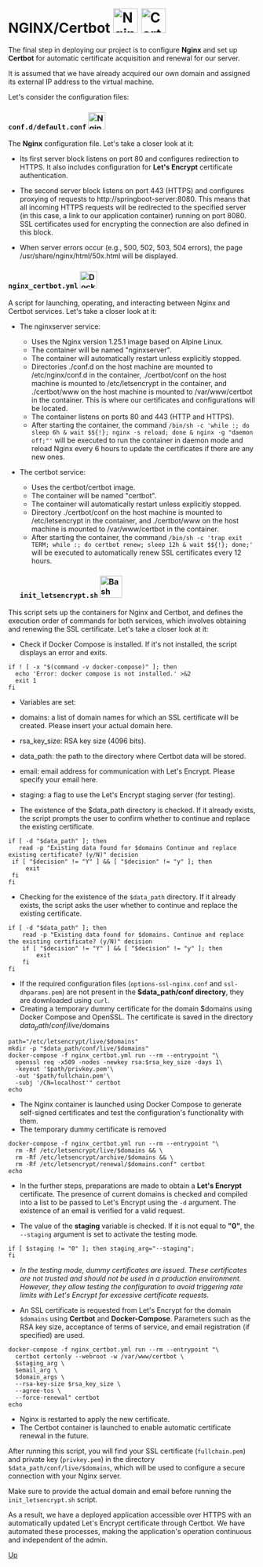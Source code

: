 # NGINX/Certbot <img src="https://logodownload.org/wp-content/uploads/2018/03/nginx-logo-1.png" alt="Nginx" width="auto" height="50"> <img src="https://4.bp.blogspot.com/-LWgLSaYn24g/WSv0NWjmQ9I/AAAAAAAAGF4/SSCIQPjN8hIjbz6zgxhkPcGjPHMduCKqACLcB/s1600/certbot-logo.png" alt="Certbot" width="auto" height="50">

The final step in deploying our project is to configure **Nginx** and set up **Certbot** for automatic certificate acquisition and renewal for our server.

It is assumed that we have already acquired our own domain and assigned its external IP address to the virtual machine.

Let's consider the configuration files:

### `conf.d/default.conf` <img src="https://logodownload.org/wp-content/uploads/2018/03/nginx-logo-1.png" alt="Nginx" width="auto" height="35">
The **Nginx** configuration file. Let's take a closer look at it:

- Its first server block listens on port 80 and configures redirection to HTTPS. It also includes configuration for **Let's Encrypt** certificate authentication.

- The second server block listens on port 443 (HTTPS) and configures proxying of requests to http://springboot-server:8080. This means that all incoming HTTPS requests will be redirected to the specified server (in this case, a link to our application container) running on port 8080. SSL certificates used for encrypting the connection are also defined in this block.

- When server errors occur (e.g., 500, 502, 503, 504 errors), the page /usr/share/nginx/html/50x.html will be displayed.

### `nginx_certbot.yml` <img src="http://gw.tnode.com/docker/img/docker-compose-1x-logo.png" alt="Docker-compose" width="auto" height="35">

A script for launching, operating, and interacting between Nginx and Certbot services. Let's take a closer look at it:

- The nginxserver service:
  - Uses the Nginx version 1.25.1 image based on Alpine Linux.
  - The container will be named "nginxserver".
  - The container will automatically restart unless explicitly stopped.
  - Directories ./conf.d on the host machine are mounted to /etc/nginx/conf.d in the container, ./certbot/conf on the host machine is mounted to /etc/letsencrypt in the container, and ./certbot/www on the host machine is mounted to /var/www/certbot in the container. This is where our certificates and configurations will be located.
  - The container listens on ports 80 and 443 (HTTP and HTTPS).
  - After starting the container, the command `/bin/sh -c 'while :; do sleep 6h & wait $${!}; nginx -s reload; done & nginx -g "daemon off;"'` will be executed to run the container in daemon mode and reload Nginx every 6 hours to update the certificates if there are any new ones.

- The certbot service:
  - Uses the certbot/certbot image.
  - The container will be named "certbot".
  - The container will automatically restart unless explicitly stopped.
  - Directory ./certbot/conf on the host machine is mounted to /etc/letsencrypt in the container, and ./certbot/www on the host machine is mounted to /var/www/certbot in the container.
  - After starting the container, the command `/bin/sh -c 'trap exit TERM; while :; do certbot renew; sleep 12h & wait $${!}; done;'` will be executed to automatically renew SSL certificates every 12 hours.

  ### `init_letsencrypt.sh` <img src="https://download.logo.wine/logo/Bash_(Unix_shell)/Bash_(Unix_shell)-Logo.wine.png" alt="Bash" width="auto" height="45">

This script sets up the containers for Nginx and Certbot, and defines the execution order of commands for both services, which involves obtaining and renewing the SSL certificate.
Let's take a closer look at it:

 - Check if Docker Compose is installed. If it's not installed, the script displays an error and exits.
```shell
if ! [ -x "$(command -v docker-compose)" ]; then
  echo 'Error: docker compose is not installed.' >&2
  exit 1
fi
```
 - Variables are set:

  - domains: a list of domain names for which an SSL certificate will be created. Please insert your actual domain here.
  - rsa_key_size: RSA key size (4096 bits).
  - data_path: the path to the directory where Certbot data will be stored.
  - email: email address for communication with Let's Encrypt. Please specify your email here.
  - staging: a flag to use the Let's Encrypt staging server (for testing).
 - The existence of the $data_path directory is checked. If it already exists, the script prompts the user to confirm whether to continue and replace the existing certificate.
 ```shell
 if [ -d "$data_path" ]; then
    read -p "Existing data found for $domains Continue and replace existing certificate? (y/N)" decision
  if [ "$decision" != "Y" ] && [ "$decision" != "y" ]; then
      exit
  fi
fi
```

- Checking for the existence of the `$data_path` directory. If it already exists, the script asks the user whether to continue and replace the existing certificate.
```shell
if [ -d "$data_path" ]; then
    read -p "Existing data found for $domains. Continue and replace the existing certificate? (y/N)" decision
    if [ "$decision" != "Y" ] && [ "$decision" != "y" ]; then
        exit
    fi
fi
```

- If the required configuration files (`options-ssl-nginx.conf` and `ssl-dhparams.pem`) are not present in the **$data_path/conf directory**, they are downloaded using `curl`.
- Creating a temporary dummy certificate for the domain $domains using Docker Compose and OpenSSL. The certificate is saved in the directory $data_path/conf/live/$domains
```shell
path="/etc/letsencrypt/live/$domains"
mkdir -p "$data_path/conf/live/$domains"
docker-compose -f nginx_certbot.yml run --rm --entrypoint "\
  openssl req -x509 -nodes -newkey rsa:$rsa_key_size -days 1\
  -keyout '$path/privkey.pem'\
  -out '$path/fullchain.pem'\
  -subj '/CN=localhost'" certbot
echo
```
- The Nginx container is launched using Docker Compose to generate self-signed certificates and test the configuration's functionality with them.
- The temporary dummy certificate is removed
```shell
docker-compose -f nginx_certbot.yml run --rm --entrypoint "\
  rm -Rf /etc/letsencrypt/live/$domains && \
  rm -Rf /etc/letsencrypt/archive/$domains && \
  rm -Rf /etc/letsencrypt/renewal/$domains.conf" certbot
echo
```
- In the further steps, preparations are made to obtain a **Let's Encrypt** certificate. The presence of current domains is checked and compiled into a list to be passed to Let's Encrypt using the `-d` argument. The existence of an email is verified for a valid request.

- The value of the **staging** variable is checked. If it is not equal to **"0"**, the `--staging` argument is set to activate the testing mode.
```shell
if [ $staging != "0" ]; then staging_arg="--staging";
fi
```
 - *In the testing mode, dummy certificates are issued. These certificates are not trusted and should not be used in a production environment. However, they allow testing the configuration to avoid triggering rate limits with Let's Encrypt for excessive certificate requests.*

- An SSL certificate is requested from Let's Encrypt for the domain `$domains` using **Certbot** and **Docker-Compose**. Parameters such as the RSA key size, acceptance of terms of service, and email registration (if specified) are used.
```shell
docker-compose -f nginx_certbot.yml run --rm --entrypoint "\
  certbot certonly --webroot -w /var/www/certbot \
  $staging_arg \
  $email_arg \
  $domain_args \
  --rsa-key-size $rsa_key_size \
  --agree-tos \
  --force-renewal" certbot
echo
```
- Nginx is restarted to apply the new certificate.
- The Certbot container is launched to enable automatic certificate renewal in the future.

After running this script, you will find your SSL certificate (`fullchain.pem`) and private key (`privkey.pem`) in the directory `$data_path/conf/live/$domains`, which will be used to configure a secure connection with your Nginx server.

Make sure to provide the actual domain and email before running the `init_letsencrypt.sh` script.

As a result, we have a deployed application accessible over HTTPS with an automatically updated Let's Encrypt certificate through Certbot. We have automated these processes, making the application's operation continuous and independent of the admin.

[Up](#top)
<a name="top"></a>

